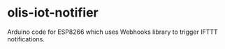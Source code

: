 # olis-iot-notifier
Arduino code for ESP8266 which uses Webhooks library to trigger IFTTT notifications.

